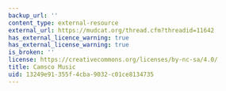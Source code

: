 ```yaml
---
backup_url: ''
content_type: external-resource
external_url: https://mudcat.org/thread.cfm?threadid=11642
has_external_licence_warning: true
has_external_license_warning: true
is_broken: ''
license: https://creativecommons.org/licenses/by-nc-sa/4.0/
title: Camsco Music
uid: 13249e91-355f-4cba-9032-c01ce8134735
---
```

